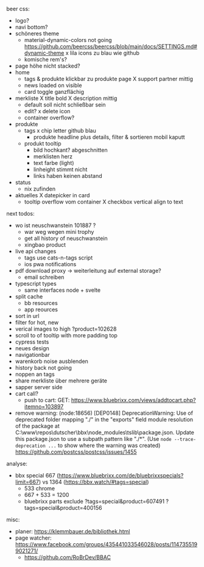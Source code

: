 beer css:
* logo?
* navi bottom?
* schöneres theme
  * material-dynamic-colors not going https://github.com/beercss/beercss/blob/main/docs/SETTINGS.md#dynamic-theme
  x lila icons zu blau wie github
  * komische rem's?
* page höhe nicht stacked?
* home
  * tags & produkte klickbar zu produkte page
  X support partner mittig
  * news loaded on visible
  * card toggle ganzflächig
* merkliste
  X title bold
  X description mittig
  * default soll nicht schließbar sein
  * edit?
  x delete icon
  * container overflow?
* produkte
  * tags
    x chip letter github blau
    * produkte headline plus details, filter & sortieren mobil kaputt
  * produkt tooltip
    * bild hochkant? abgeschnitten
    * merklisten herz 
    * text farbe (light)
    * linheight stimmt nicht
    * links haben keinen abstand
* status 
  * nix zufinden
* aktuelles
  X datepicker in card
  * tooltip overflow vom container
  X checkbox vertical align to text
  

next todos:
* wo ist neuschwanstein 101887 ?
  * war weg wegen mini trophy
  * get all history of neuschwanstein
  * xingbao product
* live api changes
  * tags use cats-n-tags script
  * ios pwa notifications
* pdf download proxy -> weiterleitung auf external storage?
  * email schreiben
* typescript types
  * same interfaces node + svelte
* split cache
  * bb resources
  * app reources
* sort in url
* filter for hot, new
* verical images to high ?product=102628
* scroll to of tooltip with more padding top  
* cypress tests
* neues design
* navigationbar
* warenkorb noise ausblenden
* history back not going
* noppen an tags
* share merkliste über mehrere geräte
* sapper server side
* cart call?
  * push to cart: GET: https://www.bluebrixx.com/views/addtocart.php?itemno=103897
* remove warning:
  (node:18656) [DEP0148] DeprecationWarning: Use of deprecated folder mapping "./" in the "exports" field module resolution of the package at C:\www\repos\dutscher\bbx\node_modules\tslib\package.json.
  Update this package.json to use a subpath pattern like "./*".
  (Use `node --trace-deprecation ...` to show where the warning was created)
  https://github.com/postcss/postcss/issues/1455

  
analyse:
* bbx special 667 (https://www.bluebrixx.com/de/bluebrixxspecials?limit=667) vs 1364 (https://bbx.watch/#tags=special)
  * 533 chrome
  * 667 + 533 = 1200
  * bluebrixx parts exclude 
    ?tags=special&product=607491
    ?tags=special&product=400156
  
misc:
* planer: https://klemmbauer.de/bibliothek.html
* page watcher: https://www.facebook.com/groups/435441033546028/posts/1147355199021271/
  * https://github.com/RoBrDev/BBAC
